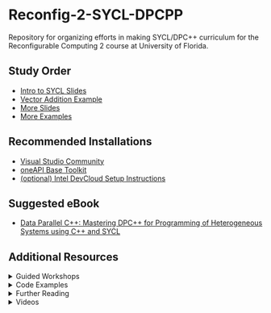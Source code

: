 # Reconfig-2-SYCL-DPCPP

Repository for organizing efforts in making SYCL/DPC++ curriculum for the Reconfigurable Computing 2 course at University of Florida.

## Study Order
* [Intro to SYCL Slides](https://github.com/BenjaminMFindley/Reconfig-2-SYCL-DPCPP/blob/main/Slides/SYCL%20intro.pptx)
* [Vector Addition Example](https://github.com/BenjaminMFindley/Reconfig-2-SYCL-DPCPP/blob/main/Examples/vector_addition.ipynb)
* [More Slides](https://github.com/BenjaminMFindley/Reconfig-2-SYCL-DPCPP/tree/main/Slides)
* [More Examples](https://github.com/BenjaminMFindley/Reconfig-2-SYCL-DPCPP/tree/main/Examples)

## Recommended Installations

* [Visual Studio Community](https://visualstudio.microsoft.com/vs/community/)
* [oneAPI Base Toolkit](https://www.intel.com/content/www/us/en/developer/tools/oneapi/base-toolkit-download.html)
* [(optional) Intel DevCloud Setup Instructions](https://github.com/intel/FPGA-Devcloud/tree/master/main/Devcloud_Access_Instructions#devcloud-access-instructions)

## Suggested eBook
* [Data Parallel C++: Mastering DPC++ for Programming of Heterogeneous Systems using C++ and SYCL](https://sycl.tech) 

## Additional Resources

<details>
<summary>Guided Workshops</summary>

* [ENCSS Heterogenous Programming with SYCL Training Workshop](https://enccs.github.io/sycl-workshop/#)
* [Intel SYCL Teacher Kit](https://learning.intel.com/Developer/pages/44/sycl-programming-for-accelerated-computing-teacher-kit)
  * [Teacher Kit's oneAPI Essentials GitHub](https://github.com/oneapi-src/oneAPI-samples/tree/d403a9acd340240dff39f051d71c9d3dcbc685ac/DirectProgramming/DPC%2B%2B/Jupyter/oneapi-essentials-training)
* [CodePlay (ComputeCpp) SYCL Academy GitHub](https://github.com/codeplaysoftware/syclacademy)
  
</details>
  
<details>
<summary>Code Examples</summary>
  
* [Intel Hough transform FPGA example GitHub](https://github.com/intel/fpga-training/tree/main/fpga_oneapi_lab)
* [SYCL 'hello world' with Code Playground](https://tech.io/playgrounds/48226/introduction-to-sycl/introduction-to-sycl-2)
* [CodePlay (ComputeCpp) demos GitHub](https://github.com/codeplaysoftware/computecpp-sdk/)
* [ACANETS DPCPP examples Github](https://github.com/ACANETS/dpcpp-tutorial)
  
</details>
  

<details>
<summary>Further Reading</summary>
  
* [An Introduction to Parallel Computing in C++](http://www.cs.cmu.edu/afs/cs/academic/class/15210-s16/www/pasl.html)
* [Stanford CS193G Course with CUDA](https://github.com/jaredhoberock/stanford-cs193g-sp2010)
* [Intel FPGA Optimization Guide for oneAPI Toolkits](https://www.intel.com/content/www/us/en/develop/documentation/oneapi-fpga-optimization-guide/top.html)
  
</details>


<details>
<summary>Videos</summary>
  
* [Intel SYCL Tutorial Playlist (2020)](https://youtube.com/playlist?list=PL46sP9LM8Gsxaq-yNQTblpj63Kn10jMAf)
* [IWOCL SYCL Tutorial Playlist (2020)](https://www.iwocl.org/iwocl-2020/conference-program/)
* [CppCon SYCL Intro (2018)](https://www.youtube.com/watch?v=miqZS6aS9K0)

</details>
